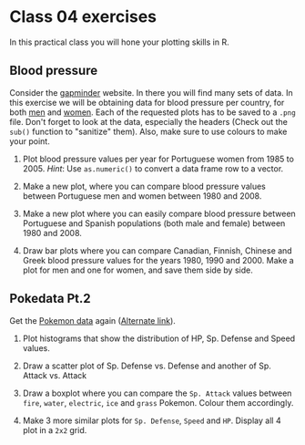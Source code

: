 # Class 04 exercises

In this practical class you will hone your plotting skills in R.

## Blood pressure

Consider the [gapminder](https://www.gapminder.org/data/) website. In there you will find many sets of data.
In this exercise we will be obtaining data for blood pressure per country, for both [men](https://docs.google.com/spreadsheet/pub?key=0ArfEDsV3bBwCdHNwRm9DN1FnT3hXWWZVSncxMkZyS2c&output=csv) and [women](https://docs.google.com/spreadsheet/pub?key=0ArfEDsV3bBwCdHBzUVVSMDlTX1ZCUnNJQ3ZFdkFXVFE&output=csv).
Each of the requested plots has to be saved to a `.png` file. Don't forget to look at the data, especially the headers (Check out the `sub()` function to "sanitize" them). Also, make sure to use colours to make your point.

1. Plot blood pressure values per year for Portuguese women from 1985 to 2005. *Hint*: Use `as.numeric()` to convert a data frame row to a vector.

2. Make a new plot, where you can compare blood pressure values between Portuguese men and women between 1980 and 2008.

3. Make a new plot where you can easily compare blood pressure between Portuguese and Spanish populations (both male and female) between 1980 and 2008.

4. Draw bar plots where you can compare Canadian, Finnish, Chinese and Greek blood pressure values for the years 1980, 1990 and 2000. Make a plot for men and one for women, and save them side by side. 

## Pokedata Pt.2

Get the [Pokemon data](https://gitlab.com/StuntsPT/bp2022/raw/master/docs/classes/exercises/poke_data.csv) again ([Alternate link](https://raw.githubusercontent.com/StuntsPT/BP2021/master/docs/classes/exercises/poke_data.csv)).

1. Plot histograms that show the distribution of HP, Sp. Defense and Speed values.

2. Draw a scatter plot of Sp. Defense vs. Defense and another of Sp. Attack vs. Attack 

3. Draw a boxplot where you can compare the `Sp. Attack` values between `fire`, `water`, `electric`, `ice` and `grass` Pokemon. Colour them accordingly.

4. Make 3 more similar plots for `Sp. Defense`, `Speed` and `HP`. Display all 4 plot in a `2x2` grid.


